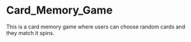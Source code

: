 # Card_Memory_Game
This is a card memory game where users can choose random cards and they match it spins.
